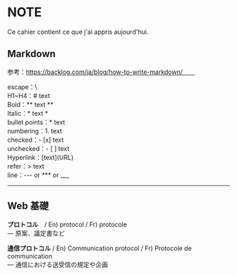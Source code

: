 # NOTE
Ce cahier contient ce que j'ai appris aujourd'hui.

## Markdown
参考：https://backlog.com/ja/blog/how-to-write-markdown/　　

escape：\\  
H1~H4：\# text  
Bold：\** text \**  
Italic：\* text \*  
bullet points：\* text  
numbering：1. text  
checked：\- [x] text  
unchecked：\- [ ] text  
Hyperlink：\[text](URL)  
refer：\> text  
line：\--- or \*** or \___  

---
## Web 基礎

**プロトコル**　/ En) protocol / Fr) protocole  
― 原案、議定書など

**通信プロトコル** / En) Communication protocol / Fr) Protocole de communication  
― 通信における送受信の規定や企画

